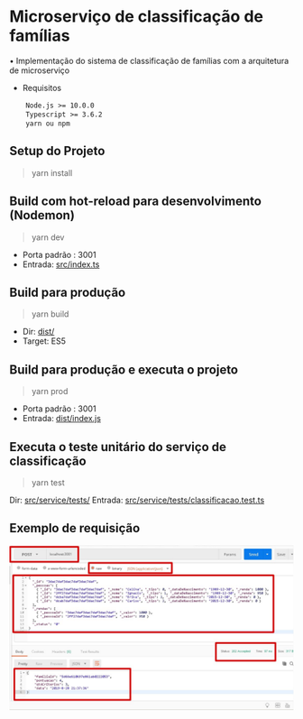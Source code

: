 # Microserviço de classificação de famílias 

• Implementação do sistema de classificação de famílias com a arquitetura de microserviço

- Requisitos 

```
    Node.js >= 10.0.0
    Typescript >= 3.6.2
    yarn ou npm
```

## Setup do Projeto 

> yarn install

## Build com hot-reload para desenvolvimento (Nodemon)

> yarn dev 

- Porta padrão : 3001 
- Entrada: [src/index.ts](https://github.com/Thrashattack/desafio-tecnico/src/index.js "src/index.ts")

## Build para produção 

> yarn build 

- Dir: [dist/](https://github.com/Thrashattack/desafio-tecnico/dist "dist/")
- Target: ES5 


## Build para produção e executa o projeto

> yarn prod 

- Porta padrão : 3001 
- Entrada: [dist/index.js](https://github.com/Thrashattack/desafio-tecnico/dist/index.js "dist/index.js")


## Executa o teste unitário do serviço de classificação

> yarn test

Dir: [src/service/tests/](https://github.com/Thrashattack/desafio-tecnico/src/service/tests "src/service/tests/")
Entrada: [src/service/tests/classificacao.test.ts](https://github.com/Thrashattack/desafio-tecnico/src/service/tests/classificacao.test.ts "src/service/tests/classificacao.test.ts")


## Exemplo de requisição 
![Alt Text](https://github.com/Thrashattack/desafio-tecnico/raw/master/doc/main.jpg)






[src/index.ts]: https://github.com/Thrashattack/desafio-tecnico/src/index.ts "src/index.ts"
[dist/index.js]: https://github.com/Thrashattack/desafio-tecnico/dist/index.ts "dist/index.js"
[dist/]: https://github.com/Thrashattack/desafio-tecnico/dist "dist/"
[src/service/tests/]: https://github.com/Thrashattack/desafio-tecnico/src/service/tests "src/service/tests/"
[src/service/tests/classificacao.test.ts]: https://github.com/Thrashattack/desafio-tecnico/src/service/tests/classificacao.test.ts "src/service/tests/classificacao.test.ts"